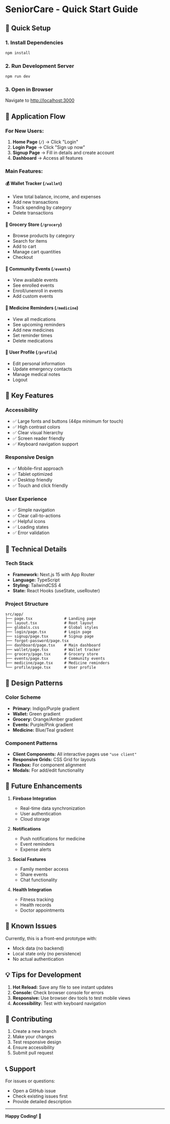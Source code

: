 # SeniorCare - Quick Start Guide

## 🚀 Quick Setup

### 1. Install Dependencies

```bash
npm install
```

### 2. Run Development Server

```bash
npm run dev
```

### 3. Open in Browser

Navigate to [http://localhost:3000](http://localhost:3000)

## 📱 Application Flow

### For New Users:

1. **Home Page** (`/`) → Click "Login"
2. **Login Page** → Click "Sign up now"
3. **Signup Page** → Fill in details and create account
4. **Dashboard** → Access all features

### Main Features:

#### 💰 Wallet Tracker (`/wallet`)

- View total balance, income, and expenses
- Add new transactions
- Track spending by category
- Delete transactions

#### 🛒 Grocery Store (`/grocery`)

- Browse products by category
- Search for items
- Add to cart
- Manage cart quantities
- Checkout

#### 🎉 Community Events (`/events`)

- View available events
- See enrolled events
- Enroll/unenroll in events
- Add custom events

#### 💊 Medicine Reminders (`/medicine`)

- View all medications
- See upcoming reminders
- Add new medicines
- Set reminder times
- Delete medications

#### 👤 User Profile (`/profile`)

- Edit personal information
- Update emergency contacts
- Manage medical notes
- Logout

## 🎯 Key Features

### Accessibility

- ✅ Large fonts and buttons (44px minimum for touch)
- ✅ High contrast colors
- ✅ Clear visual hierarchy
- ✅ Screen reader friendly
- ✅ Keyboard navigation support

### Responsive Design

- ✅ Mobile-first approach
- ✅ Tablet optimized
- ✅ Desktop friendly
- ✅ Touch and click friendly

### User Experience

- ✅ Simple navigation
- ✅ Clear call-to-actions
- ✅ Helpful icons
- ✅ Loading states
- ✅ Error validation

## 🔧 Technical Details

### Tech Stack

- **Framework:** Next.js 15 with App Router
- **Language:** TypeScript
- **Styling:** TailwindCSS 4
- **State:** React Hooks (useState, useRouter)

### Project Structure

```
src/app/
├── page.tsx              # Landing page
├── layout.tsx            # Root layout
├── globals.css           # Global styles
├── login/page.tsx        # Login page
├── signup/page.tsx       # Signup page
├── forgot-password/page.tsx
├── dashboard/page.tsx    # Main dashboard
├── wallet/page.tsx       # Wallet tracker
├── grocery/page.tsx      # Grocery store
├── events/page.tsx       # Community events
├── medicine/page.tsx     # Medicine reminders
└── profile/page.tsx      # User profile
```

## 🎨 Design Patterns

### Color Scheme

- **Primary:** Indigo/Purple gradient
- **Wallet:** Green gradient
- **Grocery:** Orange/Amber gradient
- **Events:** Purple/Pink gradient
- **Medicine:** Blue/Teal gradient

### Component Patterns

- **Client Components:** All interactive pages use `"use client"`
- **Responsive Grids:** CSS Grid for layouts
- **Flexbox:** For component alignment
- **Modals:** For add/edit functionality

## 📝 Future Enhancements

1. **Firebase Integration**

   - Real-time data synchronization
   - User authentication
   - Cloud storage

2. **Notifications**

   - Push notifications for medicine
   - Event reminders
   - Expense alerts

3. **Social Features**

   - Family member access
   - Share events
   - Chat functionality

4. **Health Integration**
   - Fitness tracking
   - Health records
   - Doctor appointments

## 🐛 Known Issues

Currently, this is a front-end prototype with:

- Mock data (no backend)
- Local state only (no persistence)
- No actual authentication

## 💡 Tips for Development

1. **Hot Reload:** Save any file to see instant updates
2. **Console:** Check browser console for errors
3. **Responsive:** Use browser dev tools to test mobile views
4. **Accessibility:** Test with keyboard navigation

## 🤝 Contributing

1. Create a new branch
2. Make your changes
3. Test responsive design
4. Ensure accessibility
5. Submit pull request

## 📞 Support

For issues or questions:

- Open a GitHub issue
- Check existing issues first
- Provide detailed description

---

**Happy Coding! 💙**
